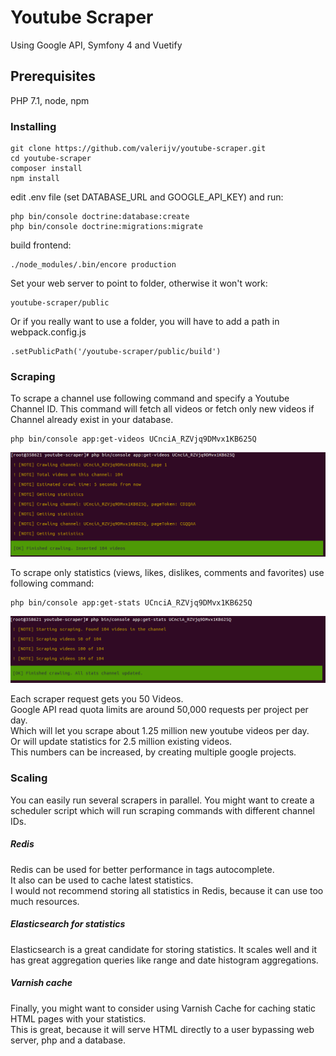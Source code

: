 # Youtube Scraper
Using Google API, Symfony 4 and Vuetify

## Prerequisites
PHP 7.1, node, npm

### Installing
```
git clone https://github.com/valerijv/youtube-scraper.git
cd youtube-scraper
composer install
npm install
```
edit .env file (set DATABASE_URL and GOOGLE_API_KEY) and run:
```
php bin/console doctrine:database:create
php bin/console doctrine:migrations:migrate
```
build frontend:
```
./node_modules/.bin/encore production
```

Set your web server to point to folder, otherwise it won't work:
```
youtube-scraper/public
```
Or if you really want to use a folder, you will have to add a path in webpack.config.js 
```
.setPublicPath('/youtube-scraper/public/build')
```

### Scraping
To scrape a channel use following command and specify a Youtube Channel ID. 
This command will fetch all videos or fetch only new videos if Channel already exist in your database. 
```
php bin/console app:get-videos UCnciA_RZVjq9DMvx1KB625Q
```
![Scraping videos](./readme/get-videos.png)

To scrape only statistics (views, likes, dislikes, comments and favorites) use following command:
```
php bin/console app:get-stats UCnciA_RZVjq9DMvx1KB625Q
```
![Scraping stats](./readme/get-stats.png)

Each scraper request gets you 50 Videos.  
Google API read quota limits are around 50,000 requests per project per day.  
Which will let you scrape about 1.25 million new youtube videos per day.  
Or will update statistics for 2.5 million existing videos.  
This numbers can be increased, by creating multiple google projects.  

### Scaling
You can easily run several scrapers in parallel. 
You might want to create a scheduler script which will run scraping commands with different channel IDs.  

##### Redis
Redis can be used for better performance in tags autocomplete.  
It also can be used to cache latest statistics.   
I would not recommend storing all statistics in Redis, because it can use too much resources.

##### Elasticsearch for statistics
Elasticsearch is a great candidate for storing statistics. 
It scales well and it has great aggregation queries like range and date histogram aggregations. 

##### Varnish cache
Finally, you might want to consider using Varnish Cache for caching static HTML pages with your statistics.  
This is great, because it will serve HTML directly to a user bypassing web server, php and a database.
